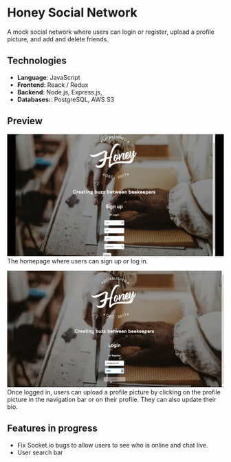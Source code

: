 # Honey Social Network

A mock social network where users can login or register, upload a profile picture, and add and delete friends.

<!-- View full project online **[here](https://u-bahn-typography.herokuapp.com/).** -->

## Technologies
* **Language**: JavaScript
* **Frontend**: Reack / Redux
* **Backend**: Node.js, Express.js,
* **Databases:**: PostgreSQL, AWS S3

## Preview

![Preview 1](https://github.com/kaylarobertson3/honey-social-network/blob/master/preview1.gif
 "Preview 1")
 The homepage where users can sign up or log in.

 ![Preview 1](https://github.com/kaylarobertson3/honey-social-network/blob/master/preview2.gif
  "Preview 1")
  Once logged in, users can upload a profile picture by clicking on the profile picture in the navigation bar or on their profile. They can also update their bio.


## Features in progress
* Fix Socket.io bugs to allow users to see who is online and chat live.
* User search bar
